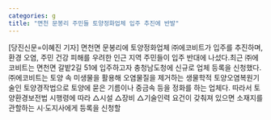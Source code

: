 ```yaml
---
categories: g
title: "면천 문봉리 주민들 토양정화업체 입주 추진에 반발"
---
```

[당진신문=이혜진 기자] 면천면 문봉리에 토양정화업체 ㈜에코비트가 입주를 추진하며, 환경 오염, 주민 건강 피해를 우려한 인근 지역 주민들이 입주 반대에 나섰다.최근 ㈜에코비트는 면천면 갈밭2길 51에 입주하고자 충청남도청에 신규로 업체 등록을 신청했다.㈜에코비트는 토양 속 미생물을 활용해 오염물질을 제거하는 생물학적 토양오염복원기술인 토양경작법으로 토양에 묻은 기름이나 중금속 등을 정화를 하는 업체다. 따라서 토양환경보전법 시행령에 따라 △시설 △장비 △기술인력 요건이 갖춰져 있으면 소재지를 관할하는 시·도지사에게 등록을 신청할